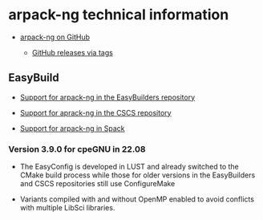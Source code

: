 # arpack-ng technical information

-   [arpack-ng on GitHub](https://github.com/opencollab/arpack-ng)

    -   [GitHub releases via tags](https://github.com/opencollab/arpack-ng/tags)


## EasyBuild

-   [Support for arpack-ng in the EasyBuilders repository](https://github.com/easybuilders/easybuild-easyconfigs/tree/develop/easybuild/easyconfigs/a/arpack-ng)

-   [Support for aprack-ng in the CSCS repository](https://github.com/eth-cscs/production/tree/master/easybuild/easyconfigs/a/arpack-ng)

-   [Support for arpack-ng in Spack](https://spack.readthedocs.io/en/latest/package_list.html#arpack-ng)


### Version 3.9.0 for cpeGNU in 22.08

-   The EasyConfig is developed in LUST and already switched to the 
    CMake build process while those for older versions in the EasyBuilders
    and CSCS repositories still use ConfigureMake

-   Variants compiled with and without OpenMP enabled to avoid conflicts
    with multiple LibSci libraries.

